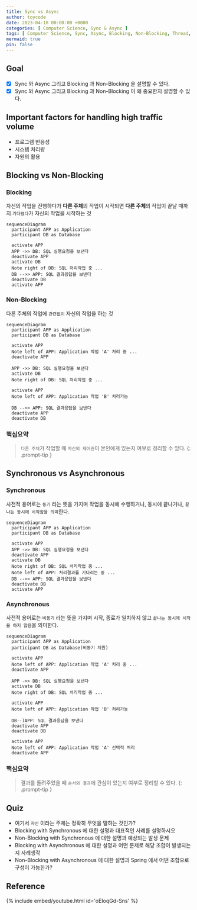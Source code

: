 ```yaml
---
title: Sync vs Async
author: toycode
date: 2023-04-18 00:00:00 +0000
categories: [ Computer Science, Sync & Async ]
tags: [ Computer Science, Sync, Async, Blocking, Non-Blocking, Thread, Multi-Thread ]
mermaid: true
pin: false
---
```


## Goal

- [x] Sync 와 Async 그리고 Blocking 과 Non-Blocking 을 설명할 수 있다.
- [x] Sync 와 Async 그리고 Blocking 과 Non-Blocking 이 왜 중요한지 설명할 수 있다.

## Important factors for handling high traffic volume
- 프로그램 반응성
- 시스템 처리량
- 자원의 활용

## Blocking vs Non-Blocking

### Blocking

자신의 작업을 진행하다가 **다른 주체**의 작업이 시작되면 **다른 주체**의 작업이 끝날 때까지 `기다렸다`가 자신의 작업을 시작하는 것

```mermaid
sequenceDiagram
  participant APP as Application
  participant DB as Database

  activate APP
  APP ->> DB: SQL 실행요청을 보낸다
  deactivate APP
  activate DB
  Note right of DB: SQL 처리작업 중 ...
  DB -->> APP: SQL 결과응답을 보낸다
  deactivate DB
  activate APP
```

### Non-Blocking

다른 주체의 작업에 `관련없이` 자신의 작업을 하는 것

```mermaid
sequenceDiagram
  participant APP as Application
  participant DB as Database

  activate APP
  Note left of APP: Application 작업 'A' 처리 중 ...
  deactivate APP

  APP ->> DB: SQL 실행요청을 보낸다
  activate DB
  Note right of DB: SQL 처리작업 중 ...

  activate APP
  Note left of APP: Application 작업 'B' 처리가능

  DB -->> APP: SQL 결과응답을 보낸다
  deactivate APP
  deactivate DB
```

### 핵심요약
> `다른 주체`가 작업할 때 `자신의 제어권`이 본인에게 있는지 여부로 정리할 수 있다.
{: .prompt-tip }

## Synchronous vs Asynchronous

### Synchronous

사전적 용어로는 `동기` 라는 뜻을 가지며 작업을 동시에 수행하거나, 동시에 끝나거나, `끝나는 동시에 시작함을 의미`한다.

```mermaid
sequenceDiagram
  participant APP as Application
  participant DB as Database

  activate APP
  APP ->> DB: SQL 실행요청을 보낸다
  deactivate APP
  activate DB
  Note right of DB: SQL 처리작업 중 ...
  Note left of APP: 처리결과를 기다리는 중 ...
  DB -->> APP: SQL 결과응답을 보낸다
  deactivate DB
  activate APP
```

### Asynchronous

사전적 용어로는 `비동기` 라는 뜻을 가지며 시작, 종료가 일치하지 않고 `끝나는 동시에 시작을 하지 않음`을 의미한다.

```mermaid
sequenceDiagram
  participant APP as Application
  participant DB as Database(비동기 지원)

  activate APP
  Note left of APP: Application 작업 'A' 처리 중 ...
  deactivate APP

  APP ->> DB: SQL 실행요청을 보낸다
  activate DB
  Note right of DB: SQL 처리작업 중 ...

  activate APP
  Note left of APP: Application 작업 'B' 처리가능

  DB--)APP: SQL 결과응답을 보낸다
  deactivate APP
  deactivate DB
  
  activate APP
  Note left of APP: Application 작업 'A' 선택적 처리
  deactivate APP
```

### 핵심요약
> 결과를 돌려주었을 때 `순서와 결과`에 관심이 있는지 여부로 정리할 수 있다.
{: .prompt-tip }

## Quiz
- 여기서 `자신` 이라는 주체는 정확히 무엇을 말하는 것인가?
- Blocking with Synchronous 에 대한 설명과 대표적인 사례를 설명하시오
- Non-Blocking with Synchronous 에 대한 설명과 예상되는 발생 문제
- Blocking with Asynchronous 에 대한 설명과 어떤 문제로 해당 조합이 발생되는지 사례생각
- Non-Blocking with Asynchronous 에 대한 설명과 Spring 에서 어떤 조합으로 구성이 가능한가?

## Reference

{% include embed/youtube.html id='oEIoqGd-Sns' %}

